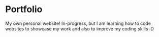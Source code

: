 # Portfolio 
My own personal website! In-progress, but I am learning how to code websites to showcase my work and also to improve my coding skills :D

